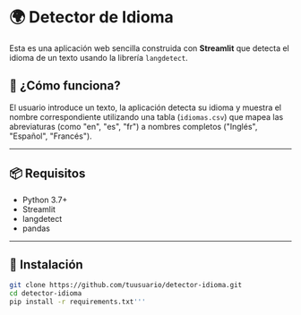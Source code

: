 # 🌍 Detector de Idioma

Esta es una aplicación web sencilla construida con **Streamlit** que detecta el idioma de un texto usando la librería `langdetect`.

## 🧠 ¿Cómo funciona?

El usuario introduce un texto, la aplicación detecta su idioma y muestra el nombre correspondiente utilizando una tabla (`idiomas.csv`) que mapea las abreviaturas (como "en", "es", "fr") a nombres completos ("Inglés", "Español", "Francés").

---

## 📦 Requisitos

- Python 3.7+
- Streamlit
- langdetect
- pandas

---

## 🔧 Instalación

```bash
git clone https://github.com/tuusuario/detector-idioma.git
cd detector-idioma
pip install -r requirements.txt'''


```
